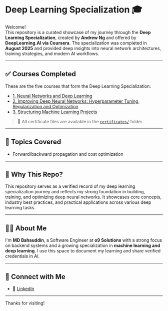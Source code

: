 # Deep Learning Specialization 🎓

Welcome!  
This repository is a curated showcase of my journey through the **Deep Learning Specialization**, created by **Andrew Ng** and offered by **DeepLearning.AI via Coursera**. The specialization was completed in **August 2025** and provided deep insights into neural network architectures, training strategies, and modern AI workflows.

---

## ✅ Courses Completed

These are the five courses that form the Deep Learning Specialization:

- [1. Neural Networks and Deep Learning](https://coursera.org/share/9d474bc7abc2866db4f3553d81563c7f)  
- [2. Improving Deep Neural Networks: Hyperparameter Tuning, Regularization and Optimization](https://coursera.org/share/96328efc79f093a18050d3cbd3275758)
- [3. Structuring Machine Learning Projects](https://coursera.org/share/ff66e8c04c935b5576770f208d8a8fb1)

> 📂 All certificate files are available in the [`certificates/`](./certificates) folder.

---

## 🧠 Topics Covered

- Forward/backward propagation and cost optimization  

---

## 📌 Why This Repo?

This repository serves as a verified record of my deep learning specialization journey and reflects my strong foundation in building, training, and optimizing deep neural networks. It showcases core concepts, industry best practices, and practical applications across various deep learning tasks.

---

## 🙋‍♂️ About Me

I'm **MD Bahauddin**, a Software Engineer at **o9 Solutions** with a strong focus on backend systems and a growing specialization in **machine learning and deep learning**. I use this space to document my learning and share verified credentials in AI.

---

## 🔗 Connect with Me

- 💼 [LinkedIn](https://www.linkedin.com/in/bahau/)

---

Thanks for visiting!
